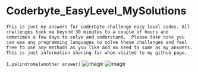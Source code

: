 # Coderbyte_EasyLevel_MySolutions

`This is just my answers for coderbyte challenge easy level codes. All challenges took me beyond 30 minutes to a couple of hours and sometimes a few days to solve and understand.  Please take note you can use any programming languages to solve these challenges and feel free to use any methods as you like and no need to same as my answers.
This is just information sharing for whom visited to my github page.
 `

`1.palindrome(another answer)`
![image](https://github.com/Thein-Naing/Coderbyte_MyAnswers/assets/117463446/b4eabc35-bfa6-4d45-98d6-a7a80065b8b6)
![image](https://github.com/Thein-Naing/Coderbyte_MyAnswers/assets/117463446/6ab6c07b-6fc0-4445-8055-dc89f985d94b)

